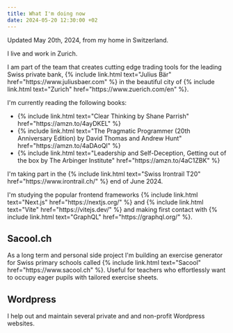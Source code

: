 ```yaml
---
title: What I'm doing now
date: 2024-05-20 12:30:00 +02
---
```

<p class="my-4">
    Updated May 20th, 2024, from my home in Switzerland.
</p>

<p class="my-4">I live and work in Zurich.</p>

<p class="my-4">
    I am part of the team that creates cutting edge trading tools for the leading
    Swiss private bank, {% include link.html text="Julius Bär" href="https://www.juliusbaer.com" %} in the beautiful
    city of {% include link.html text="Zurich" href="https://www.zuerich.com/en" %}.
</p>

<p class="my-4">I'm currently reading the following books:</p>
<ul class="px-4">
    <li class="list-disc">{% include link.html text="Clear Thinking by Shane Parrish" href="https://amzn.to/4ayDKEL" %}
    </li>
    <li class="list-disc">{% include link.html text="The Pragmatic Programmer (20th Anniversary Edition) by David Thomas
        and Andrew Hunt" href="https://amzn.to/4aDAoQI" %}</li>
    <li class="list-disc">{% include link.html text="Leadership and Self-Deception, Getting out of the box by The
        Arbinger Institute" href="https://amzn.to/4aC1ZBK" %}</li>
</ul>


<p class="my-4">I'm taking part in the {% include link.html text="Swiss Irontrail T20" href="https://www.irontrail.ch/"
    %} end of June 2024. </p>

<p class="my-4">I'm studying the popular frontend frameworks {% include link.html text="Next.js"
    href="https://nextjs.org/" %} and {% include link.html text="Vite" href="https://vitejs.dev/" %} and making first
    contact with {% include link.html text="GraphQL" href="https://graphql.org/" %}.</p>

## Sacool.ch
<p class="my-4">As a long term and personal side project I'm building an exercise generator for Swiss primary schools
    called {%
    include link.html text="Sacool"
    href="https://www.sacool.ch" %}. Useful for teachers who effortlessly want to occupy eager pupils with tailored
    exercise sheets.</p>

## Wordpress
<p class="my-4">I help out and maintain several private and and non-profit Wordpress websites.</p>